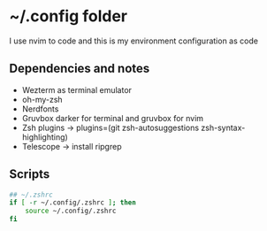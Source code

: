 # ~/.config folder

I use nvim to code and this is my environment configuration as code

## Dependencies and notes

- Wezterm as terminal emulator
- oh-my-zsh
- Nerdfonts
- Gruvbox darker for terminal and gruvbox for nvim
- Zsh plugins -> plugins=(git zsh-autosuggestions zsh-syntax-highlighting)
- Telescope -> install ripgrep

## Scripts

```bash
## ~/.zshrc
if [ -r ~/.config/.zshrc ]; then
    source ~/.config/.zshrc
fi
```
